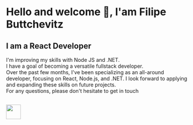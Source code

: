 <h1>Hello and welcome 👋, I'am Filipe Buttchevitz</h1>

<h2 >I am a React Developer</h2>
<p>
I'm improving my skills with Node JS and .NET.<br/> I have a goal of becoming a versatile fullstack developer.<br/> Over the past few months, I've been specializing as an all-around developer, focusing on React, Node.js, and .NET. I look forward to applying and expanding these skills on future projects. <br/>For any questions, please don't hesitate to get in touch</p>

<h2></h2>
<p align="left" dir="auto">
  <img height="40em" src="https://skillicons.dev/icons?i=html,css,javascript,typescript,git,dotnet,vite,react,nodejs,tailwind,sequelize"/>
</p>
